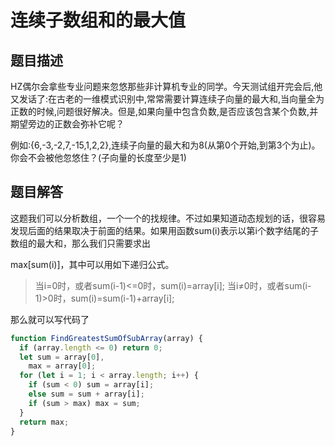 # 连续子数组和的最大值

## 题目描述

HZ偶尔会拿些专业问题来忽悠那些非计算机专业的同学。今天测试组开完会后,他又发话了:在古老的一维模式识别中,常常需要计算连续子向量的最大和,当向量全为正数的时候,问题很好解决。但是,如果向量中包含负数,是否应该包含某个负数,并期望旁边的正数会弥补它呢？

例如:{6,-3,-2,7,-15,1,2,2},连续子向量的最大和为8(从第0个开始,到第3个为止)。你会不会被他忽悠住？(子向量的长度至少是1)

## 题目解答
这题我们可以分析数组，一个一个的找规律。不过如果知道动态规划的话，很容易发现后面的结果取决于前面的结果。如果用函数sum(i)表示以第i个数字结尾的子数组的最大和，那么我们只需要求出

max[sum(i)]，其中可以用如下递归公式。

> 当i=0时，或者sum(i-1)<=0时，sum(i)=array[i];
> 当i≠0时，或者sum(i-1)>0时，sum(i)=sum(i-1)+array[i];

那么就可以写代码了

```javascript
function FindGreatestSumOfSubArray(array) {
  if (array.length <= 0) return 0;
  let sum = array[0],
    max = array[0];
  for (let i = 1; i < array.length; i++) {
    if (sum < 0) sum = array[i];
    else sum = sum + array[i];
    if (sum > max) max = sum;
  }
  return max;
}
```